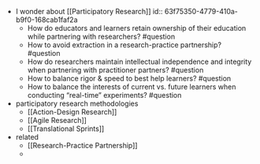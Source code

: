 - I wonder about [[Participatory Research]]
  id:: 63f75350-4779-410a-b9f0-168cab1faf2a
	- How do educators and learners retain ownership of their education while partnering with researchers? #question
	- How to avoid extraction in a research-practice partnership? #question
	- How do researchers maintain intellectual independence and integrity when partnering with practitioner partners? #question
	- How to balance rigor & speed to best help learners? #question
	- How to balance the interests of current vs. future learners when conducting “real-time” experiments? #question
- participatory research methodologies
	- [[Action-Design Research]]
	- [[Agile Research]]
	- [[Translational Sprints]]
- related
	- [[Research-Practice Partnership]]
	-